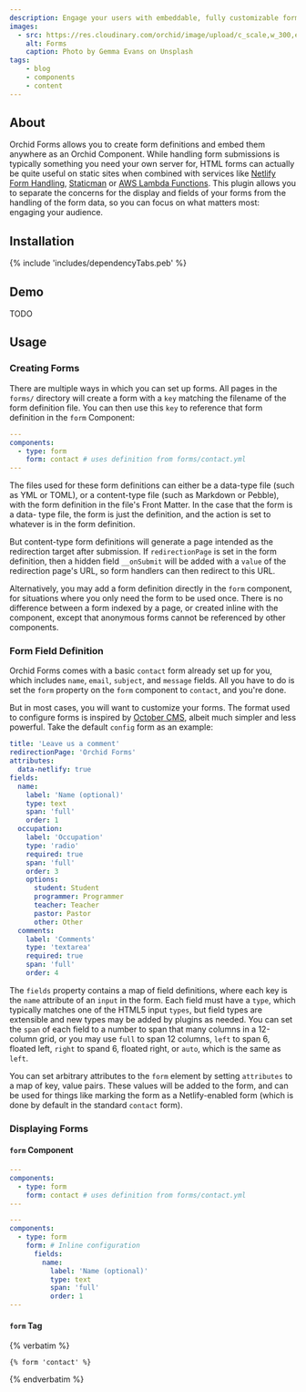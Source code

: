 ```yaml
---
description: Engage your users with embeddable, fully customizable forms.
images:
  - src: https://res.cloudinary.com/orchid/image/upload/c_scale,w_300,e_blur:150/v1524974798/plugins/forms.jpg
    alt: Forms
    caption: Photo by Gemma Evans on Unsplash
tags:
    - blog
    - components
    - content
---
```


## About

Orchid Forms allows you to create form definitions and embed them anywhere as an Orchid Component. While handling form 
submissions is typically something you need your own server for, HTML forms can actually be quite useful on static sites
when combined with services like [Netlify Form Handling](https://www.netlify.com/docs/form-handling/), 
[Staticman](https://staticman.net/) or [AWS Lambda Functions](https://aws.amazon.com/lambda/). This plugin allows you to 
separate the concerns for the display and fields of your forms from the handling of the form data, so you can focus on 
what matters most: engaging your audience.

## Installation

{% include 'includes/dependencyTabs.peb' %}

## Demo

TODO

## Usage

### Creating Forms

There are multiple ways in which you can set up forms. All pages in the `forms/` directory will create a form with a 
`key` matching the filename of the form definition file. You can then use this `key` to reference that form definition
in the `form` Component:

```yaml
---
components:
  - type: form
    form: contact # uses definition from forms/contact.yml
---
```

The files used for these form definitions can either be a data-type file (such as YML or TOML), or a content-type file 
(such as Markdown or Pebble), with the form definition in the file's Front Matter. In the case that the form is a data-
type file, the form is just the definition, and the action is set to whatever is in the form definition.
 
But content-type form definitions will generate a page intended as the redirection target after submission. If 
`redirectionPage` is set in the form definition, then a hidden field `__onSubmit` will be added with a `value` of the 
redirection page's URL, so form handlers can then redirect to this URL.

Alternatively, you may add a form definition directly in the `form` component, for situations where you only need the 
form to be used once. There is no difference between a form indexed by a page, or created inline with the component, 
except that anonymous forms cannot be referenced by other components.

### Form Field Definition

Orchid Forms comes with a basic `contact` form already set up for you, which includes `name`, `email`, `subject`, and 
`message` fields. All you have to do is set the `form` property on the `form` component to `contact`, and you're done.

But in most cases, you will want to customize your forms. The format used to configure forms is inspired by 
[October CMS](https://octobercms.com/docs/backend/forms#form-fields), albeit much simpler and less powerful. Take the 
default `config` form as an example:

```yaml
title: 'Leave us a comment'
redirectionPage: 'Orchid Forms'
attributes:
  data-netlify: true
fields:
  name:
    label: 'Name (optional)'
    type: text
    span: 'full'
    order: 1
  occupation:
    label: 'Occupation'
    type: 'radio'
    required: true
    span: 'full'
    order: 3
    options:
      student: Student
      programmer: Programmer
      teacher: Teacher
      pastor: Pastor
      other: Other
  comments:
    label: 'Comments'
    type: 'textarea'
    required: true
    span: 'full'
    order: 4
```

The `fields` property contains a map of field definitions, where each key is the `name` attribute of an `input` in the 
form. Each field must have a `type`, which typically matches one of the HTML5 input `types`, but field types are 
extensible and new types may be added by plugins as needed. You can set the `span` of each field to a number to span
that many columns in a 12-column grid, or you may use `full` to span 12 columns, `left` to span 6, floated left, `right`
to spand 6, floated right, or `auto`, which is the same as `left`. 

You can set arbitrary attributes to the `form` element by setting `attributes` to a map of key, value pairs. These 
values will be added to the form, and can be used for things like marking the form as a Netlify-enabled form (which is
done by default in the standard `contact` form). 

### Displaying Forms

#### `form` Component

```yaml
---
components:
  - type: form
    form: contact # uses definition from forms/contact.yml
---
```

```yaml
---
components:
  - type: form
    form: # Inline configuration
      fields:
        name:
          label: 'Name (optional)'
          type: text
          span: 'full'
          order: 1
---
```

#### `form` Tag

{% verbatim %}

```twig
{% form 'contact' %}
```

{% endverbatim %}
